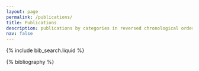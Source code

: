 ```yaml
---
layout: page
permalink: /publications/
title: Publications
description: publications by categories in reversed chronological order. generated by jekyll-scholar.
nav: false
---
```


<!-- _pages/publications.md -->

<!-- Bibsearch Feature -->

{% include bib_search.liquid %}

<div class="publications">

{% bibliography %}

</div>

